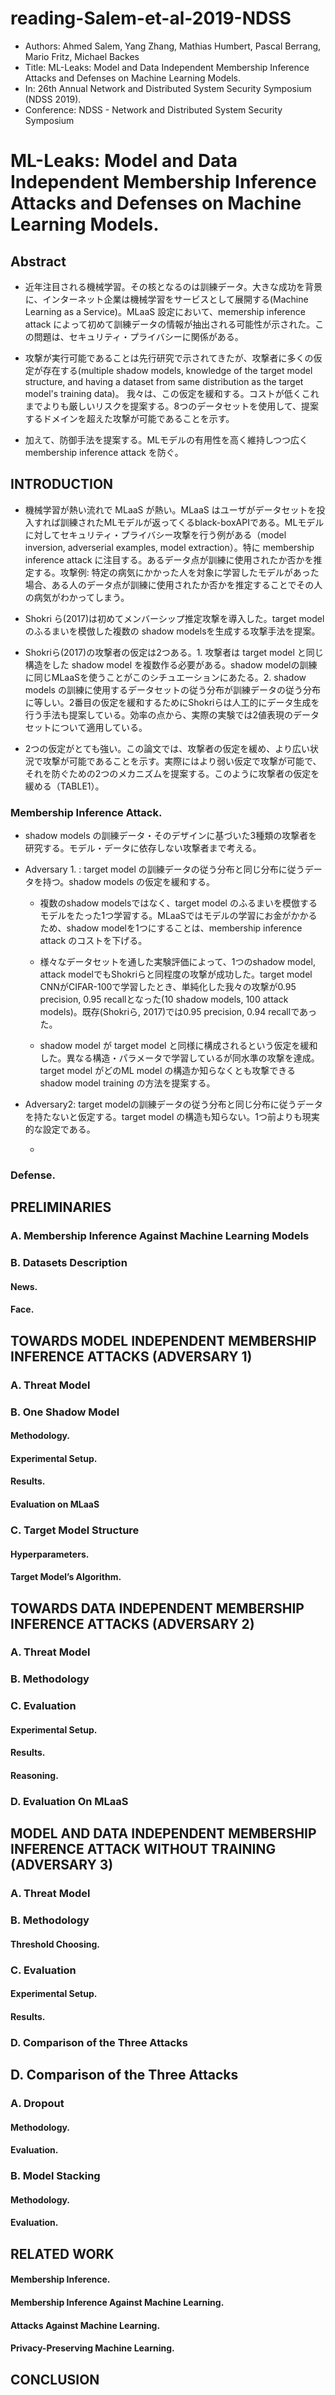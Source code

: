 # reading-Salem-et-al-2019-NDSS

- Authors: Ahmed Salem, Yang Zhang, Mathias Humbert, Pascal Berrang, Mario Fritz, Michael Backes
- Title: ML-Leaks: Model and Data Independent Membership Inference Attacks and Defenses on Machine Learning Models.
- In: 26th Annual Network and Distributed System Security Symposium (NDSS 2019).
- Conference: NDSS - Network and Distributed System Security Symposium

# ML-Leaks: Model and Data Independent Membership Inference Attacks and Defenses on Machine Learning Models.

## Abstract

- 近年注目される機械学習。その核となるのは訓練データ。大きな成功を背景に、インターネット企業は機械学習をサービスとして展開する(Machine Learning as a Service)。MLaaS 設定において、memership inference attack によって初めて訓練データの情報が抽出される可能性が示された。この問題は、セキュリティ・プライバシーに関係がある。

- 攻撃が実行可能であることは先行研究で示されてきたが、攻撃者に多くの仮定が存在する(multiple shadow models, knowledge of the target model structure, and having a dataset from same distribution as the target model's training data)。 我々は、この仮定を緩和する。コストが低くこれまでよりも厳しいリスクを提案する。8つのデータセットを使用して、提案するドメインを超えた攻撃が可能であることを示す。

- 加えて、防御手法を提案する。MLモデルの有用性を高く維持しつつ広く membership inference attack を防ぐ。

## INTRODUCTION

- 機械学習が熱い流れで MLaaS が熱い。MLaaS はユーザがデータセットを投入すれば訓練されたMLモデルが返ってくるblack-boxAPIである。MLモデルに対してセキュリティ・プライバシー攻撃を行う例がある（model inversion, adverserial examples, model extraction）。特に membership inference attack に注目する。あるデータ点が訓練に使用されたか否かを推定する。攻撃例: 特定の病気にかかった人を対象に学習したモデルがあった場合、ある人のデータ点が訓練に使用されたか否かを推定することでその人の病気がわかってしまう。

- Shokri ら(2017)は初めてメンバーシップ推定攻撃を導入した。target modelのふるまいを模倣した複数の shadow modelsを生成する攻撃手法を提案。

- Shokriら(2017)の攻撃者の仮定は2つある。1. 攻撃者は target model と同じ構造をした shadow model を複数作る必要がある。shadow modelの訓練に同じMLaaSを使うことがこのシチュエーションにあたる。2. shadow models の訓練に使用するデータセットの従う分布が訓練データの従う分布に等しい。2番目の仮定を緩和するためにShokriらは人工的にデータ生成を行う手法も提案している。効率の点から、実際の実験では2値表現のデータセットについて適用している。

- 2つの仮定がとても強い。この論文では、攻撃者の仮定を緩め、より広い状況で攻撃が可能であることを示す。実際にはより弱い仮定で攻撃が可能で、それを防ぐための2つのメカニズムを提案する。このように攻撃者の仮定を緩める（TABLE1）。

### Membership Inference Attack.

- shadow models の訓練データ・そのデザインに基づいた3種類の攻撃者を研究する。モデル・データに依存しない攻撃者まで考える。

- Adversary 1. : target model の訓練データの従う分布と同じ分布に従うデータを持つ。shadow models の仮定を緩和する。

  - 複数のshadow modelsではなく、target model のふるまいを模倣するモデルをたった1つ学習する。MLaaSではモデルの学習にお金がかかるため、shadow modelを1つにすることは、membership inference attack のコストを下げる。

  - 様々なデータセットを通した実験評価によって、1つのshadow model, attack modelでもShokriらと同程度の攻撃が成功した。target model CNNがCIFAR-100で学習したとき、単純化した我々の攻撃が0.95 precision, 0.95 recallとなった(10 shadow models, 100 attack models)。既存(Shokriら, 2017)では0.95 precision, 0.94 recallであった。

  - shadow model が target model と同様に構成されるという仮定を緩和した。異なる構造・パラメータで学習しているが同水準の攻撃を達成。target model がどのML model の構造か知らなくとも攻撃できる shadow model training の方法を提案する。

- Adversary2: target modelの訓練データの従う分布と同じ分布に従うデータを持たないと仮定する。target model の構造も知らない。1つ前よりも現実的な設定である。

  - 

### Defense.

## PRELIMINARIES

### A. Membership Inference Against Machine Learning Models

### B. Datasets Description

#### News.

#### Face.

## TOWARDS MODEL INDEPENDENT MEMBERSHIP INFERENCE ATTACKS (ADVERSARY 1)

### A. Threat Model

### B. One Shadow Model

#### Methodology.

#### Experimental Setup.

#### Results.

#### Evaluation on MLaaS

### C. Target Model Structure

#### Hyperparameters.

#### Target Model’s Algorithm.

## TOWARDS DATA INDEPENDENT MEMBERSHIP INFERENCE ATTACKS (ADVERSARY 2)

### A. Threat Model

### B. Methodology

### C. Evaluation

#### Experimental Setup.

#### Results.

#### Reasoning.

### D. Evaluation On MLaaS

## MODEL AND DATA INDEPENDENT MEMBERSHIP INFERENCE ATTACK WITHOUT TRAINING (ADVERSARY 3)

### A. Threat Model

### B. Methodology

#### Threshold Choosing.

### C. Evaluation

#### Experimental Setup.

#### Results.

### D. Comparison of the Three Attacks

## D. Comparison of the Three Attacks

### A. Dropout

#### Methodology.

#### Evaluation.

### B. Model Stacking

#### Methodology.

#### Evaluation.

## RELATED WORK

#### Membership Inference. 

#### Membership Inference Against Machine Learning.

#### Attacks Against Machine Learning.

#### Privacy-Preserving Machine Learning. 

## CONCLUSION
